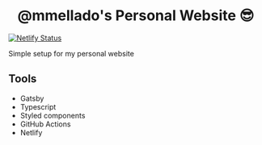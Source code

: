 <h1 align="center">
  @mmellado's Personal Website 😎
</h1>

[![Netlify Status](https://api.netlify.com/api/v1/badges/a5ea5bc0-8e52-4ba7-9a09-10538d390d3a/deploy-status)](https://app.netlify.com/sites/marcos-mellado-me-prod/deploys)

Simple setup for my personal website

## Tools

- Gatsby
- Typescript
- Styled components
- GitHub Actions
- Netlify
